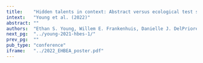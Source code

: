 ```yaml
---
title:    "Hidden talents in context: Abstract versus ecological test stimuli among adversity-exposed youth."
intext:   "Young et al. (2022)"
abstract: ""
authors:  "Ethan S. Young, Willem E. Frankenhuis, Danielle J. DelPriore, & Bruce J. Ellis"
next_pg:  "../young-2021-hbes-1/"
prev_pg:  ""
pub_type: "conference"
iframe:   "../2022_EHBEA_poster.pdf"
---
```

